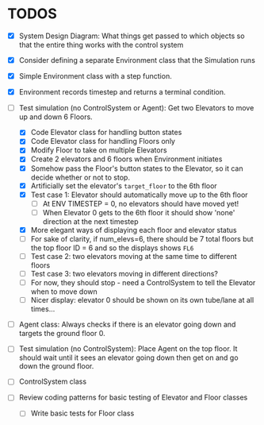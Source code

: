 # TODOS

- [X] System Design Diagram: What things get passed to which objects so that the entire thing works with the control system

- [X] Consider defining a separate Environment class that the Simulation runs

- [X] Simple Environment class with a step function.
- [X] Environment records timestep and returns a terminal condition.

- [ ] Test simulation (no ControlSystem or Agent): Get two Elevators to move up and down 6 Floors.
  - [X] Code Elevator class for handling button states
  - [X] Code Elevator class for handling Floors only
  - [X] Modify Floor to take on multiple Elevators
  - [X] Create 2 elevators and 6 floors when Environment initiates
  - [X] Somehow pass the Floor's button states to the Elevator, so it can decide whether or not to stop.
  - [X] Artificially set the elevator's `target_floor` to the 6th floor
  - [X] Test case 1: Elevator should automatically move up to the 6th floor
     - [ ] At ENV TIMESTEP = 0, no elevators should have moved yet!
     - [ ] When Elevator 0 gets to the 6th floor it should show 'none' direction at the next timestep
  - [X] More elegant ways of displaying each floor and elevator status
  - [ ] For sake of clarity, if num_elevs=6, there should be 7 total floors but the top floor ID = 6 and so the displays shows `FL6`
  - [ ] Test case 2: two elevators moving at the same time to different floors
  - [ ] Test case 3: two elevators moving in different directions?
  - [ ] For now, they should stop - need a ControlSystem to tell the Elevator when to move down
  - [ ] Nicer display: elevator 0 should be shown on its own tube/lane at all times...

- [ ] Agent class: Always checks if there is an elevator going down and targets the ground floor 0.

- [ ] Test simulation (no ControlSystem): Place Agent on the top floor. It should wait until it sees an elevator going down then get on and go down the ground floor.


- [ ] ControlSystem class

- [ ] Review coding patterns for basic testing of Elevator and Floor classes
  - [ ] Write basic tests for Floor class